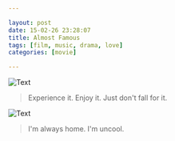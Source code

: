 ```yaml
---

layout: post
date: 15-02-26 23:28:07
title: Almost Famous
tags: [film, music, drama, love]
categories: [movie]

---
```


![Text]({{site.url}}/assets/blog_img/2015-02-26-alomost-famous/Almost.Famous.Extended.Cut.Blu-ray.RE.720.X264.DD51.F%40Silu.mkv_20150226_223651.765.png) 

> Experience it. Enjoy it. Just don't fall for it.

<!-- more -->

![Text]({{site.url}}/assets/blog_img/2015-02-26-alomost-famous/Almost.Famous.Extended.Cut.Blu-ray.RE.720.X264.DD51.F%40Silu.mkv_20150226_200442.961.png) 

> I'm always home. I'm uncool.